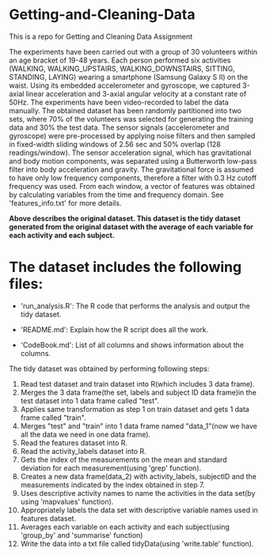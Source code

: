 # Getting-and-Cleaning-Data
This is a repo for Getting and Cleaning Data Assignment

The experiments have been carried out with a group of 30 volunteers within an age bracket of 19-48 years. Each person performed six activities (WALKING, WALKING_UPSTAIRS, WALKING_DOWNSTAIRS, SITTING, STANDING, LAYING) wearing a smartphone (Samsung Galaxy S II) on the waist. Using its embedded accelerometer and gyroscope, we captured 3-axial linear acceleration and 3-axial angular velocity at a constant rate of 50Hz. The experiments have been video-recorded to label the data manually. The obtained dataset has been randomly partitioned into two sets, where 70% of the volunteers was selected for generating the training data and 30% the test data. 
The sensor signals (accelerometer and gyroscope) were pre-processed by applying noise filters and then sampled in fixed-width sliding windows of 2.56 sec and 50% overlap (128 readings/window). The sensor acceleration signal, which has gravitational and body motion components, was separated using a Butterworth low-pass filter into body acceleration and gravity. The gravitational force is assumed to have only low frequency components, therefore a filter with 0.3 Hz cutoff frequency was used. From each window, a vector of features was obtained by calculating variables from the time and frequency domain. See 'features_info.txt' for more details. 

**Above describes the original dataset. This dataset is the tidy dataset generated from the original dataset with the average of each variable for each activity and each subject.**

The dataset includes the following files:
=========================================

- 'run_analysis.R': The R code that performs the analysis and output the tidy dataset.

- 'README.md': Explain how the R script does all the work.

- 'CodeBook.md': List of all columns and shows information about the columns.

The tidy dataset was obtained by performing following steps:
1. Read test dataset and train dataset into R(which includes 3 data frame).
2. Merges the 3 data frame(the set, labels and subject ID data frame)in the test dataset into 1 data frame called "test".
3. Applies same transformation as step 1 on train dataset and gets 1 data frame called "train".
4. Merges "test" and "train" into 1 data frame named "data_1"(now we have all the data we need in one data frame).
5. Read the features dataset into R.
6. Read the activity_labels dataset into R.
7. Gets the index of the measurements on the mean and standard deviation for each measurement(using 'grep' function).
8. Creates a new data frame(data_2) with activity_labels, subjectID and the measurements indicated by the index obtained in step 7. 
9. Uses descriptive activity names to name the activities in the data set(by using 'mapvalues' function).
10. Appropriately labels the data set with descriptive variable names used in features dataset.
11. Averages each variable on each activity and each subject(using 'group_by' and 'summarise' function)
12. Write the data into a txt file called tidyData(using 'write.table' function).

